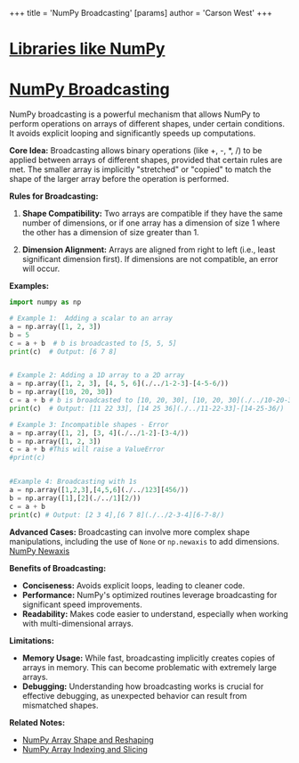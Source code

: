 +++
 title = 'NumPy Broadcasting'
[params]
	author = 'Carson West'
+++
# [Libraries like NumPy](./../libraries-like-numpy/)
# [NumPy Broadcasting](./../numpy-broadcasting/) 
NumPy broadcasting is a powerful mechanism that allows NumPy to perform operations on arrays of different shapes, under certain conditions.  It avoids explicit looping and significantly speeds up computations.

**Core Idea:** Broadcasting allows binary operations (like +, -, *, /) to be applied between arrays of different shapes, provided that certain rules are met.  The smaller array is implicitly "stretched" or "copied" to match the shape of the larger array before the operation is performed.


**Rules for Broadcasting:**

1. **Shape Compatibility:** Two arrays are compatible if they have the same number of dimensions, or if one array has a dimension of size 1 where the other has a dimension of size greater than 1.

2. **Dimension Alignment:**  Arrays are aligned from right to left (i.e., least significant dimension first).  If dimensions are not compatible, an error will occur.


**Examples:**

```python
import numpy as np

# Example 1:  Adding a scalar to an array
a = np.array([1, 2, 3])
b = 5
c = a + b  # b is broadcasted to [5, 5, 5]
print(c)  # Output: [6 7 8]


# Example 2: Adding a 1D array to a 2D array
a = np.array([1, 2, 3], [4, 5, 6](./../1-2-3]-[4-5-6/))
b = np.array([10, 20, 30])
c = a + b # b is broadcasted to [10, 20, 30], [10, 20, 30](./../10-20-30]-[10-20-30/)
print(c)  # Output: [11 22 33], [14 25 36](./../11-22-33]-[14-25-36/)

# Example 3: Incompatible shapes - Error
a = np.array([1, 2], [3, 4](./../1-2]-[3-4/))
b = np.array([1, 2, 3])
c = a + b #This will raise a ValueError
#print(c)


#Example 4: Broadcasting with 1s
a = np.array([1,2,3],[4,5,6](./../123][456/))
b = np.array([1],[2](./../1][2/))
c = a + b
print(c) # Output: [2 3 4],[6 7 8](./../2-3-4][6-7-8/)

```

**Advanced Cases:**  Broadcasting can involve more complex shape manipulations, including the use of `None` or `np.newaxis` to add dimensions.  [NumPy Newaxis](./../numpy-newaxis/)


**Benefits of Broadcasting:**

* **Conciseness:**  Avoids explicit loops, leading to cleaner code.
* **Performance:**  NumPy's optimized routines leverage broadcasting for significant speed improvements.
* **Readability:**  Makes code easier to understand, especially when working with multi-dimensional arrays.

**Limitations:**

* **Memory Usage:**  While fast, broadcasting implicitly creates copies of arrays in memory. This can become problematic with extremely large arrays.
* **Debugging:**  Understanding how broadcasting works is crucial for effective debugging, as unexpected behavior can result from mismatched shapes.

**Related Notes:**

* [NumPy Array Shape and Reshaping](./../numpy-array-shape-and-reshaping/)
* [NumPy Array Indexing and Slicing](./../numpy-array-indexing-and-slicing/)


